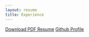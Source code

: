 ```yaml
---
layout: resume
title: Experience
---
```


<div class="flex gap-x-2">
  <a href="https://go.jfd.is/res" target="_blank" class="mt-4 pointer-events-auto transition ease-in-out duration-300 inline-flex items-baseline text-center rounded-sm bg-orange-600 py-2 px-4 no-underline font-semibold text-white hover:bg-orange-800"><i class="fa-solid fa-file-pdf text-sm mr-2"></i>Download PDF Resume</a>
  <a href="https://go.jfd.is/github" target="_blank" class="mt-4 pointer-events-auto transition ease-in-out duration-300 inline-flex items-baseline text-center rounded-sm bg-slate-600 py-2 px-4 no-underline font-semibold text-white hover:bg-slate-800"><i class="fa-brands fa-github text-sm mr-2"></i>Github Profile</a>
</div>
